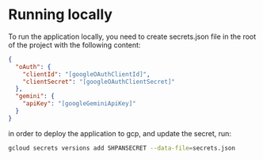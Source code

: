 
# Running locally

To run the application locally, you need to create secrets.json file in the root of the project with the following content:

```json
{
  "oAuth": {
    "clientId": "[googleOAuthClientId]",
    "clientSecret": "[googleOAuthClientSecret]"
  },
  "gemini": {
    "apiKey": "[googleGeminiApiKey]"
  }
}
```

in order to deploy the application to gcp, and update the secret, run:

```bash
gcloud secrets versions add SHPANSECRET --data-file=secrets.json
```